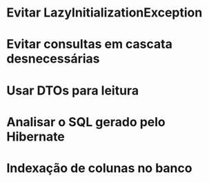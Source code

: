 # Evitar LazyInitializationException

# Evitar consultas em cascata desnecessárias

# Usar DTOs para leitura

# Analisar o SQL gerado pelo Hibernate

# Indexação de colunas no banco